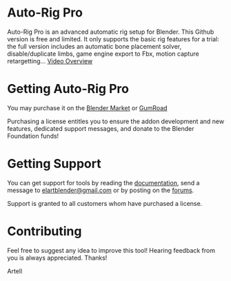 Auto-Rig Pro
==========

Auto-Rig Pro is an advanced automatic rig setup for Blender.
This Github version is free and limited. It only supports the basic rig features for a trial: the full version includes an automatic bone placement solver, disable/duplicate limbs, game engine export to Fbx, motion capture retargetting...
[Video Overview](https://youtu.be/dJTo-yllFm4)

# Getting Auto-Rig Pro
You may purchase it on the [Blender Market](https://blendermarket.com/products/auto-rig-pro?ref=46) or [GumRoad](https://gumroad.com/l/auto-rig-pro)

Purchasing a license entitles you to ensure the addon development and new features, dedicated support messages, and donate to the Blender Foundation funds!

# Getting Support
You can get support for tools by reading the [documentation](http://www.lucky3d.fr/auto-rig-pro/doc/), send a message to elartblender@gmail.com or by posting on the [forums](https://blenderartists.org/forum/showthread.php?404092-Auto-rig-Pro-update-2-66).

Support is granted to all customers whom have purchased a license.

# Contributing
Feel free to suggest any idea to improve this tool! Hearing feedback from you is always appreciated.
Thanks!

Artell
